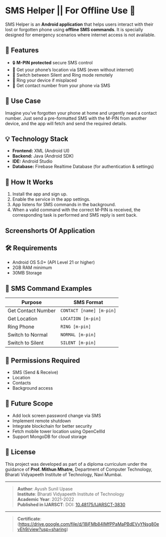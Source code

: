 # SMS Helper || For Offline Use 📱

SMS Helper is an **Android application** that helps users interact with their lost or forgotten phone using **offline SMS commands**. It is specially designed for emergency scenarios where internet access is not available.

## 📌 Features

- 🔒 **M-PIN protected** secure SMS control
- 📍 Get your phone’s location via SMS (even without internet)
- 📳 Switch between Silent and Ring mode remotely
- 🔔 Ring your device if misplaced
- 📇 Get contact number from your phone via SMS

## 📱 Use Case

Imagine you’ve forgotten your phone at home and urgently need a contact number. Just send a pre-formatted SMS with the M-PIN from another device, and the app will fetch and send the required details.

## 💡 Technology Stack

- **Frontend:** XML (Android UI)
- **Backend:** Java (Android SDK)
- **IDE:** Android Studio
- **Database:** Firebase Realtime Database (for authentication & settings)

## 🧠 How It Works

1. Install the app and sign up.
2. Enable the service in the app settings.
3. App listens for SMS commands in the background.
4. When a valid command with the correct M-PIN is received, the corresponding task is performed and SMS reply is sent back.

## Screenshorts Of Application



## 🛠 Requirements

- Android OS 5.0+ (API Level 21 or higher)
- 2GB RAM minimum
- 30MB Storage

## 📲 SMS Command Examples

| Purpose              | SMS Format                            |
|----------------------|----------------------------------------|
| Get Contact Number   | `CONTACT [name] [m-pin]`               |
| Get Location         | `LOCATION [m-pin]`                     |
| Ring Phone           | `RING [m-pin]`                         |
| Switch to Normal     | `NORMAL [m-pin]`                       |
| Switch to Silent     | `SILENT [m-pin]`                       |

## 🔐 Permissions Required

- SMS (Send & Receive)
- Location
- Contacts
- Background access

## 🚀 Future Scope

- Add lock screen password change via SMS
- Implement remote shutdown
- Integrate blockchain for better security
- Fetch mobile tower location using OpenCellId
- Support MongoDB for cloud storage

## 📜 License

This project was developed as part of a diploma curriculum under the guidance of **Prof. Mithun Mhatre**, Department of Computer Technology, Bharati Vidyapeeth Institute of Technology, Navi Mumbai.

---

> **Author**: Ayush Sunil Upase  
> **Institute**: Bharati Vidyapeeth Institute of Technology  
> **Academic Year**: 2021-2022  
> **Published in IJARSCT**: DOI: [10.48175/IJARSCT-3830](https://doi.org/10.48175/IJARSCT-3830)
---
> **Certificate**: (https://drive.google.com/file/d/18jFMb84IMfPPaMaPBdEVyYNsg80evEh9/view?usp=sharing)

